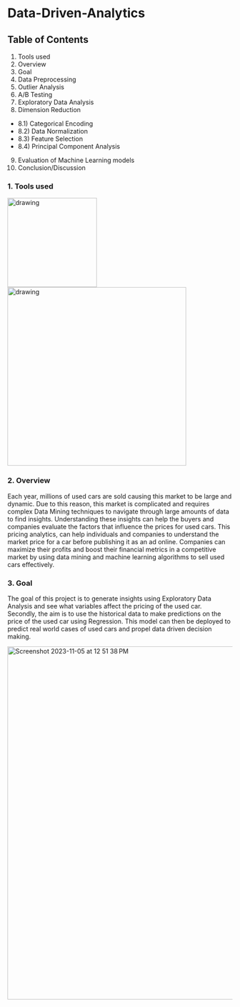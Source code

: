 # Data-Driven-Analytics

## Table of Contents
1) Tools used
2) Overview
3) Goal
4) Data Preprocessing
5) Outlier Analysis
6) A/B Testing
7) Exploratory Data Analysis
8) Dimension Reduction
*  8.1) Categorical Encoding
*  8.2) Data Normalization
*  8.3) Feature Selection
*  8.4) Principal Component Analysis
9) Evaluation of Machine Learning models
10) Conclusion/Discussion

### 1. Tools used
<img src="https://github.com/hamzahasan13/Airline-Passenger-Dissatisfaction-Analysis/blob/main/Images/Python-logo.png" alt="drawing" width="200"/>
<img src="https://github.com/hamzahasan13/Airline-Passenger-Dissatisfaction-Analysis/blob/main/Images/jupyter_nb.png" alt="drawing" width="400"/>

### 2. Overview
Each year, millions of used cars are sold causing this market to be large and dynamic. Due to this reason, this market is complicated and requires complex Data Mining techniques to navigate through large amounts of data to find insights. Understanding these insights can help the buyers and companies evaluate the factors that influence the prices for used cars. This pricing analytics, can help individuals and companies to understand the market price for a car before publishing it as an ad online. Companies can maximize their profits and boost their financial metrics in a competitive market by using data mining and machine learning algorithms to sell used cars effectively.

### 3. Goal
The goal of this project is to generate insights using Exploratory Data Analysis and see what variables affect the pricing of the used car. Secondly, the aim is to use the historical data to make predictions on the price of the used car using Regression. This model can then be deployed to predict real world cases of used cars and propel data driven decision making.

<img width="791" alt="Screenshot 2023-11-05 at 12 51 38 PM" src="https://github.com/hamzahasan13/Data-Driven-Analytics/assets/114373000/8610e137-83c5-465b-808a-eceaea679870">


